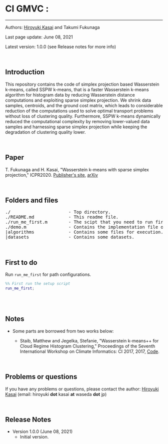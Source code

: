 # CI GMVC : 
----------

Authors: [Hiroyuki Kasai](http://kasai.comm.waseda.ac.jp/kasai/) and Takumi Fukunaga

Last page update: June 08, 2021

Latest version: 1.0.0 (see Release notes for more info) 

<br />

Introduction
----------
This repository contains the code of simplex projection based Wasserstein k-means, called SSPW k-means, that is a faster Wasserstein k-means algorithm for histogram 
data by reducing Wasserstein distance computations and exploiting sparse simplex projection. We shrink data samples, centroids, and the ground cost matrix, which 
leads to considerable reduction of the computations used to solve optimal transport problems without loss of clustering quality. Furthermore, SSPW k-means dynamically 
reduced the computational complexity by removing lower-valued data samples and harnessing sparse simplex projection while keeping the degradation of clustering quality lower. 
<br />


<br />

Paper
----------

T. Fukunaga and H. Kasai, "Wasserstein k-means with sparse simplex projection," ICPR2020. [Publisher's site](https://ieeexplore.ieee.org/document/9412131), [arXiv](https://arxiv.org/abs/2011.12542)




<br />


Folders and files
---------
<pre>
./                      - Top directory.
./README.md             - This readme file.
./run_me_first.m        - The scipt that you need to run first.
./demo.m                - Contains the implementation file of SSPW k-means.
|algorithms             - Contains some files for execution.
|datasets               - Contains some datasets.
</pre>

<br />  

First to do
----------------------------
Run `run_me_first` for path configurations. 
```Matlab
%% First run the setup script
run_me_first; 
```

<br />


<br />

Notes
-------
* Some parts are borrowed from two works below: 

    - Staib, Matthew and Jegelka, Stefanie, "Wasserstein k-means++ for Cloud Regime Histogram Clustering," Proceedings of the Seventh International Workshop on Climate
Informatics: CI 2017, 2017, [Code](https://github.com/mstaib/cloud-regime-clustering-code).

<br />


Problems or questions
---------------------
If you have any problems or questions, please contact the author: [Hiroyuki Kasai](http://kasai.comm.waseda.ac.jp/kasai/) (email: hiroyuki **dot** kasai **at** waseda **dot** jp)

<br />

Release Notes
--------------
* Version 1.0.0 (June 08, 2021)
    - Initial version.
